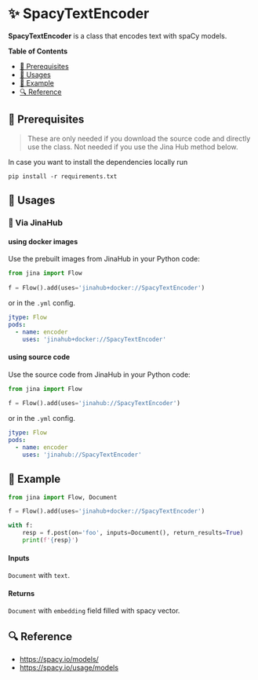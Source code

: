 # ✨ SpacyTextEncoder

**SpacyTextEncoder** is a class that encodes text with spaCy models.

<!-- START doctoc generated TOC please keep comment here to allow auto update -->
<!-- DON'T EDIT THIS SECTION, INSTEAD RE-RUN doctoc TO UPDATE -->
**Table of Contents**

- [🌱 Prerequisites](#-prerequisites)
- [🚀 Usages](#-usages)
- [🎉️ Example](#-example)
- [🔍️ Reference](#-reference)

<!-- END doctoc generated TOC please keep comment here to allow auto update -->

## 🌱 Prerequisites

> These are only needed if you download the source code and directly use the class. Not needed if you use the Jina Hub method below.

In case you want to install the dependencies locally run 
```
pip install -r requirements.txt
```

## 🚀 Usages

### 🚚 Via JinaHub

#### using docker images
Use the prebuilt images from JinaHub in your Python code: 

```python
from jina import Flow
	
f = Flow().add(uses='jinahub+docker://SpacyTextEncoder')
```

or in the `.yml` config.
	
```yaml
jtype: Flow
pods:
  - name: encoder
    uses: 'jinahub+docker://SpacyTextEncoder'
```

#### using source code
Use the source code from JinaHub in your Python code:

```python
from jina import Flow
	
f = Flow().add(uses='jinahub://SpacyTextEncoder')
```

or in the `.yml` config.

```yaml
jtype: Flow
pods:
  - name: encoder
    uses: 'jinahub://SpacyTextEncoder'
```


## 🎉️ Example 


```python
from jina import Flow, Document

f = Flow().add(uses='jinahub+docker://SpacyTextEncoder')

with f:
    resp = f.post(on='foo', inputs=Document(), return_results=True)
	print(f'{resp}')
```


#### Inputs 

`Document` with `text`.

#### Returns

`Document` with `embedding` field filled with spacy vector.

## 🔍️ Reference
- https://spacy.io/models/
- https://spacy.io/usage/models

